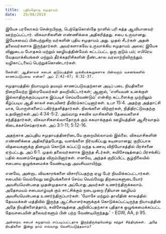 ```yaml
---
title:  புதியதொரு சமுதாயம்
date:   25/08/2019
---
```


இயேசு பரலோகம் சென்றபிறகு, பெந்தெகொஸ்தே நாளில் பரி சுத்த ஆவியானவர் ஊற்றப்பட்டார். விசுவாசிகளின் எண்ணிக்கை அதிகரித்தது. சபை உருவானது. இயேசுவைப் பின்பற்றுகிற வர்களின் புதிய சமுதாயம் அது. முதல் சீடர்கள் அதன் தலைவர்களாக இருந்தார்கள். அவர்களாகவே உருவாக்கிய சமுதாயம் அலல; இயேசு வினுடைய போதகம் மற்றும் ஊழியத்தின்மேல் கட்டப்பட்ட ஒரு குடும் பம்; எபிரெய வேதவாக்கியங்கள் மற்றும் தீர்க்கதரிசிகளின் நீண்டகால வரலாற்றிலிருந்தும் வழிகாட்டலைப் பெற்றுக்கொண்டார்கள்.

`கேள்வி: ஆதிகாலச் சபைக் குடும்பத்தின் முக்கியக்கூறுகளாக பின்வரும் வசனங்களில் காணப்படுபவை என்ன? அப் 2:42-47; 4:32-37.`

சமுதாயத்தில் நியாயமும் தயவும் காணப்படுவதற்கான அடிப் படை நியதிகளை நிறைவேற்ற இஸ்ரவேலர்கள் தவறிவிட்டார்கள்; ஆனால், ‘எளியவன் உனக்குள் இல்லாதிருக்கும்படியாக இப்படிச் செய்யவேண்டும்’ என்கிற கட்டளைக்கு முற்றிலும் கீழ்ப்படிய ஆதி காலச் சபையினர் தீவிரம்காட்டினார்கள். உபா 15:4. அதற்கு அத்தாட்சி யாக, பொருள்களைப் பகிர்ந்தளித்தார்கள். நிலங்களை விற்றார்கள், நிதிதிரட்டுவதற்கு உதவினார்கள்.அப் 4:34-5:2. அவ்வாறு சகவிசு வாசிகளின் தேவைகளைச் சந்தித்தார்கள், விசுவாசிகளல்லாதோருக் கும் சுகமாக்குதல் ஊழியத்தின் ஆசீர்வாதம் கிடைக்கச்செய்தார்கள். அப் 3:1-11; 5:12-16.

அதற்காக அப்புதிய சமுதாயத்தினரிடையே குறையில்லாமல் இல்லை. விசுவாசிகளின் எண்ணிக்கை அதிகரித்தபோது, வளங்களை நிர்வகிப்பது கடினமானது; குறிப்பாக விதவைகளுக்கு தினமும் கொடுக் கப்பட்டு வந்த உணவு விநியோகத்தில் பிரச்சனை ஏற்பட்டது. அப் 6:1. முதல் தலைவர்களாக இருந்த சீடர்கள், சுவிசேஷத்தைப் பிரசங்கிப் பதில் கவனம்செலுத்த விரும்பினார்கள். எனவே, அந்தக் குறிப்பிட்ட சூழ்நிலையில் சபையை ஒழுங்கமைக்க வேண்டியது அவசியமாயிற்று.

எனவே, அன்றாட விவகாரங்களை விசாரிப்பதற்கு ஏழு பேர் நியமிக்கப்பட்டார்கள். சபையில் வெவ்வேறு ஊழியங்களைச் செய்ய வெவ்வேறு திறமைகளுடையோர் அவசியமென்பதை முதன்முதலாக அப்போது அவர்கள் உணர்ந்திருக்கலாம். அதேசமயம் சபைவாழ்வுக் கும் சாட்சிக்கும் நடைமுறை ரீதியான ஊழியம் அவசியமென்பதை உணர்ந்திருப்பார்கள். ‘மோசே மற்றும் தாவீதின் காலத்தில் தேவமக்கள் மத்தியில் இருந்த ஆட்சியாளர்களுக்குக் கொடுக்கப்பட்டிருந்த நியாயத்தின் அதே நியதிகளைத்தாம், சுவிசேஷத்தை அறிவிப்பதற்காக புதிதாக ஒழுங்கமைக்கப்பட்ட தேவசபையின் தலைவர்களும் பின் பற்ற வேண்டியிருந்தது.’ - EGW, AA, p 95.

`அன்றைய சபைச் சமுதாயம் எப்படிப்பட்டதாக இருந்திருக்குமென்று சற்றுச் சிந்தியுங்கள். அதே நியதிகளை இன்று நாம் எவ்வாறு வெளிப்படுத்தலாம்?`